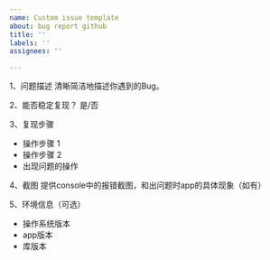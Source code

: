 ```yaml
---
name: Custom issue template
about: bug report github
title: ''
labels: ''
assignees: ''

---
```


1、问题描述
清晰简洁地描述你遇到的Bug。

2、能否稳定复现？
是/否

3、复现步骤
- 操作步骤 1
- 操作步骤 2
- 出现问题的操作

4、截图
提供console中的报错截图，和出问题时app的具体现象（如有）

5、环境信息（可选）
- 操作系统版本
- app版本
- 库版本

